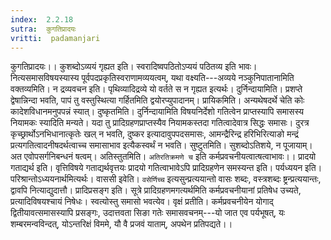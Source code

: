 ```yaml
---
index:  2.2.18
sutra:  कुगतिप्रादयः
vritti:  padamanjari
---
```


कुगतिप्रादयः।। कुशब्दोऽव्ययं गृह्यत इति। स्वरादिष्वपठितोऽप्ययं पठितव्य इति भावः। नित्यसमासविषयस्यास्य पूर्वपदप्रकृतिस्वराणामव्ययत्वम्, यथा वक्ष्यति---अव्यये नञ्कुनिपातानामिति वक्तव्यमिति। न द्रव्यवचन इति। पृथिव्यादिद्रव्ये यो वर्तते स न गृह्यत इत्यर्थः। दुर्निन्दायामिति। प्रशप्ते द्वेषान्निन्दा भवति, पापं तु वस्तुस्थित्या गर्हितमिति द्वयोरप्युपादानम्।
प्रायिकमिति। अन्यथेषदर्थे चेति कोः कादेशविधानमनुपपन्नं स्यात्। दुष्कृतमिति। दुर्निन्दायामिति विषयनिर्देशो गतित्वेन प्राप्तस्यापि समासस्य नियामकः स्यादिति मन्यते। यदा तु प्रादिग्रहणप्राप्तस्यैव नियामकस्तदा गतित्वादेवात्र सिद्धः समासः। दुरत्र कृच्छ्रार्थोऽनभिधानात्कृतेः खल् न भवति, दुष्कर इत्यादावुपपदसमासः, आमन्द्रैरिन्द्र हरिभिरित्याङो मन्द्रं प्रत्यगतित्वादनीषदर्थत्वाच्च समासाभाव इत्यैकस्वर्थं न भवति। सुष्टुतमिति। सुशब्दोऽतिशये, न पूजायाम्। अत एवोपसर्गनिबन्धनं षत्वम्। अतिस्तुतमिति। `अतिरतिक्रमणे च` इति कर्मप्रवचनीयत्वात्षत्वाभावः।।
प्रादयो गताद्यर्थ इति। वृत्तिविषये गताद्यर्थवृत्तयः प्रादयो गतित्वाभावेऽपि प्रादिग्रहणेन समस्यन्त इति।
पर्यध्ययन इति। परिश्रान्तोऽध्ययनार्थमित्यर्थः।
वाससी इवेति। `वसेर्णिच्च` इत्यसुन्प्रत्ययान्तो वासः शब्दः, वस्त्रशब्दः ष्ट्रन्प्रत्ययान्तः, द्वावपि नित्याद्युदात्तौ।
प्रादिप्रसङ्ग इति। सूत्रे प्रादिग्रहणमगत्यर्थमिति कर्मप्रवचनीयानां प्रतिषेध उच्यते, प्रत्यादिविषयश्चायं निषेधः। स्वत्योस्तु समासो भवत्येव। वृक्षं प्रतीति। कर्मप्रवचनीयेन योगाद् द्वितीयावत्समासस्यापि प्रसङ्गः, उदात्तवता सिङा गतेः समासवचनम्---यो जात एव पर्यभूषत्, यः शम्बरमन्वविन्दत्, योऽन्तरिक्षं विममे, यौ वै प्रजवं याताम्, अपथेन प्रतिपद्यते।।

